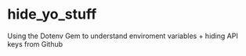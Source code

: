 # hide_yo_stuff
Using the Dotenv Gem to understand enviroment variables + hiding API keys from Github

